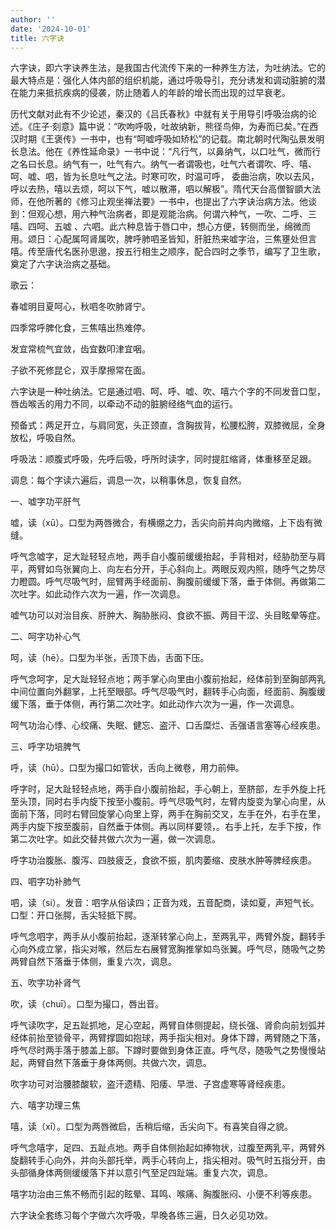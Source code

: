 ```yaml
---
author: ''
date: '2024-10-01'
title: 六字诀
---
```


六字诀，即六字诀养生法，是我国古代流传下来的一种养生方法，为吐纳法。它的最大特点是：强化人体内部的组织机能，通过呼吸导引，充分诱发和调动脏腑的潜在能力来抵抗疾病的侵袭，防止随着人的年龄的增长而出现的过早衰老。

历代文献对此有不少论述，秦汉的《吕氏春秋》中就有关于用导引呼吸治病的论述。《庄子·刻意》篇中说：“吹呴呼吸，吐故纳新，熊径鸟伸，为寿而已矣。”在西汉时期《王褒传》一书中，也有“呵嘘呼吸如矫松”的记载。南北朝时代陶弘景发明长息法。他在《养性延命录》一书中说：“凡行气，以鼻纳气，以口吐气，微而行之名曰长息。纳气有一，吐气有六。纳气一者谓吸也，吐气六者谓吹、呼、嘻、呵、嘘、呬，皆为长息吐气之法。时寒可吹，时温可呼， 委曲治病，吹以去风，呼以去热，嘻以去烦，呵以下气，嘘以散滞，呬以解极”。隋代天台高僧智顗大法师，在他所著的《修习止观坐禅法要》一书中，也提出了六字诀治病方法。他谈到：但观心想，用六种气治病者，即是观能治病。何谓六种气，一吹、二呼、三嘻、四呵、五嘘 、六呬。此六种息皆于唇口中，想心方便，转侧而坐，绵微而用。颂日：心配属呵肾属吹，脾呼肺呬圣皆知，肝脏热来嘘字治，三焦壅处但言嘻。传至唐代名医孙思邈，按五行相生之顺序，配合四时之季节，编写了卫生歌，奠定了六字诀治病之基础。

歌云：

春嘘明目夏呵心，秋呬冬吹肺肾宁。

四季常呼脾化食，三焦嘻出热难停。

发宜常梳气宜敛，齿宜数叩津宜咽。

子欲不死修昆仑，双手摩擦常在面。

六字诀是一种吐纳法。它是通过呬、呵、呼、嘘、吹、嘻六个字的不同发音口型，唇齿喉舌的用力不同，以牵动不动的脏腑经络气血的运行。

预备式：两足开立，与肩同宽，头正颈直，含胸拔背，松腰松胯，双膝微屈，全身放松，呼吸自然。

呼吸法：顺腹式呼吸，先呼后吸，呼所时读字，同时提肛缩肾，体重移至足跟。

调息：每个字读六遍后，调息一次，以稍事休息，恢复自然。

一、嘘字功平肝气

嘘，读（xū）。口型为两唇微合，有横绷之力，舌尖向前并向内微缩，上下齿有微缝。

呼气念嘘字，足大趾轻轻点地，两手自小腹前缓缓抬起，手背相对，经胁肋至与肩平，两臂如鸟张翼向上、向左右分开，手心斜向上。两眼反观内照，随呼气之势尽力瞪圆。呼气尽吸气时，屈臂两手经面前、胸腹前缓缓下落，垂于体侧。再做第二次吐字。如此动作六次为一遍，作一次调息。

嘘气功可以对治目疾、肝肿大、胸胁胀闷、食欲不振、两目干涩、头目眩晕等症。

二、呵字功补心气

呵，读（hē）。口型为半张，舌顶下齿，舌面下压。

呼气念呵字，足大趾轻轻点地；两手掌心向里由小腹前抬起，经体前到至胸部两乳中间位置向外翻掌，上托至眼部。呼气尽吸气时，翻转手心向面，经面前、胸腹缓缓下落，垂于体侧，再行第二次吐字。如此动作六次为一遍，作一次调息。

呵气功治心悸、心绞痛、失眠、健忘、盗汗、口舌糜烂、舌强语言塞等心经疾患。

三、呼字功培脾气

呼，读（hū）。口型为撮口如管状，舌向上微卷，用力前伸。

呼字时，足大趾轻轻点地，两手自小腹前抬起，手心朝上，至脐部，左手外旋上托至头顶，同时右手内旋下按至小腹前。呼气尽吸气时，左臂内旋变为掌心向里，从面前下落，同时右臂回旋掌心向里上穿，两手在胸前交叉，左手在外，右手在里，两手内旋下按至腹前，自然垂于体侧。再以同样要领，。右手上托，左手下按，作第二次吐字。如此交替共做六次为一遍，做一次调息。

呼字功治腹胀、腹泻、四肢疲乏，食欲不振，肌肉萎缩、皮肤水肿等脾经疾患。

四、呬字功补肺气

呬，读（si）。发音：呬字从俗读四；正音为戏，五音配商，读如夏，声短气长。 口型：开口张腭，舌尖轻抵下腭。

呼气念呬字，两手从小腹前抬起，逐渐转掌心向上，至两乳平，两臂外旋，翻转手心向外成立掌，指尖对喉，然后左右展臂宽胸推掌如鸟张翼。呼气尽，随吸气之势两臂自然下落垂于体侧，重复六次，调息。

五、吹字功补肾气

吹，读（chuī）。口型为撮口，唇出音。

呼气读吹字，足五趾抓地，足心空起，两臂自体侧提起，绕长强、肾俞向前划弧并经体前抬至锁骨平，两臂撑圆如抱球，两手指尖相对。身体下蹲，两臂随之下落，呼气尽时两手落于膝盖上部。下蹲时要做到身体正直。呼气尽，随吸气之势慢慢站起，两臂自然下落垂于身体两侧。共做六次，调息。

吹字功可对治腰膝酸软，盗汗遗精、阳痿、早泄、子宫虚寒等肾经疾患。

六、嘻字功理三焦

嘻，读（xī）。口型为两唇微启，舌稍后缩，舌尖向下。有喜笑自得之貌。

呼气念嘻字，足四、五趾点地。两手自体侧抬起如捧物状，过腹至两乳平，两臂外旋翻转手心向外，并向头部托举，两手心转向上，指尖相对。吸气时五指分开，由头部循身体两侧缓缓落下并以意引气至足四趾端。重复六次，调息。

嘻字功治由三焦不畅而引起的眩晕、耳鸣、喉痛、胸腹胀闷、小便不利等疾患。

六字诀全套练习每个字做六次呼吸，早晚各练三遍，日久必见功效。